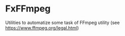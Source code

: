 # FxFFmpeg

Utilities to automatize some task of FFmpeg utility (see https://www.ffmpeg.org/legal.html)
